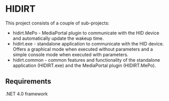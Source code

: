 HIDIRT
======

This project consists of a couple of sub-projects:
- hidirt.MePo   - MediaPortal plugin to communicate with the HID device and automatically update the wakeup time.
- hidirt.exe    - standalone application to communicate with the HID device. Offers a graphical mode when executed without parameters and a simple console mode when executed with parameters.
- hidirt.common - common features and functionality of the standalone application (HIDIRT.exe) and the MediaPortal plugin (HIDIRT.MePo).

Requirements
------------
.NET 4.0 framework
